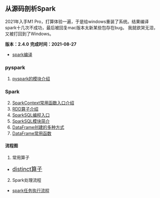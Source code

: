 ## 从源码剖析Spark

2021年入手M1 Pro，打算体验一遍，于是给windows重装了系统。结果编译spark十几次不成功，最后被回复mac版本太新某些包存在bug。
我就欲哭无泪，又被打回到了Windows。

**版本：2.4.0**
**完成时间：2021-08-27**

- [spark编译](./images/spark编译.png)


### pyspark
1. [pyspark的模块介绍](./Pyspark/pyspark模块介绍.md)


### Spark
2. [SparkContext常用函数入口介绍](./Pyspark/SparkContext入口函数.md)  
3. [RDD算子介绍](./Pyspark/RDD算子.md)  
4. [SparkSQL编程入口](./Pyspark/SparkSQL编程入口SparkSession.md)
5. [SparkSQL模块简介](./Pyspark/SparkSQL模块简介.md)
6. [DataFrame创建的多种方式](./Pyspark/DataFrame创建的多种方式.md)
7. [DataFrame常用函数](./Pyspark/DataFrame.md)

#### 流程图
1. 常用算子
- [<font size=+1>distinct算子</font>](./images/distinct算子原理.png)

2. Spark处理流程
- [spark任务执行流程](./images/spark任务流程.png)